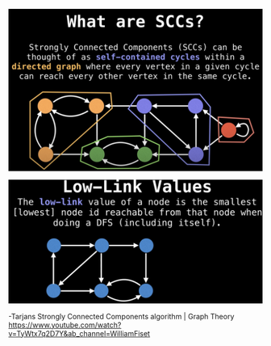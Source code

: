 ![](./scc.png)

![](./llv.png)

-Tarjans Strongly Connected Components algorithm | Graph Theory
https://www.youtube.com/watch?v=TyWtx7q2D7Y&ab_channel=WilliamFiset

